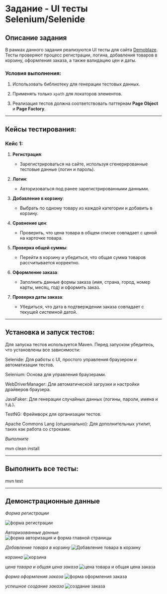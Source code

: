 # Задание - UI тесты Selenium/Selenide

## Описание задания
В рамках данного задания реализуются UI тесты для сайта [Demoblaze](https://www.demoblaze.com/). Тесты проверяют процесс регистрации, логина, добавления товаров в корзину, оформления заказа, а также валидацию цен и даты.

### Условия выполнения:

1. Использовать библиотеку для генерации тестовых данных.
   
2. Применять только `xpath` для локаторов элементов.
   
3. Реализация тестов должна соответствовать паттернам **Page Object** и **Page Factory**.

---

## Кейсы тестирования:

### Кейс 1:

1. **Регистрация**:
   
   - Зарегистрироваться на сайте, используя сгенерированные тестовые данные (логин и пароль).
     
2. **Логин**:
   
   - Авторизоваться под ранее зарегистрированными данными.
     
3. **Добавление в корзину**:
   
   - Выбрать по одному товару из каждой категории и добавить в корзину.
     
4. **Сравнение цен**:
   
   - Проверить, что цена товара в общем списке совпадает с ценой на карточке товара.
     
5. **Проверка общей суммы**:
    
   - Перейти в корзину и убедиться, что общая сумма товаров рассчитывается корректно.
     
6. **Оформление заказа**:
    
   - Заполнить данные формы заказа (имя, страна, город, номер карты, месяц, год) и оформить заказ.
     
7. **Проверка даты заказа**:
    
   - Убедиться, что дата в подтверждении заказа совпадает с текущей системной датой.

---

## Установка и запуск тестов:

Для запуска тестов используется Maven. Перед запуском убедитесь, что установлены все зависимости:

Selenide: Для работы с UI, простого управления браузером и автоматизации тестов.

Selenium: Основа для управления браузерами.

WebDriverManager: Для автоматической загрузки и настройки драйверов браузера.

JavaFaker: Для генерации случайных данных (логины, пароли, имена и т.д.).

TestNG: Фреймворк для организации тестов.

Apache Commons Lang (опционально): Для дополнительных утилит, таких как работа со строками.

*Выполните*

mvn clean install

---

## Выполнить все тесты:

mvn test

---

## Демонстрационные данные

*Форма регистрации*

![форма регистрации](https://github.com/user-attachments/assets/219edb6a-9872-4d9c-a0ad-46d1f276fcf0)

*Авторизованные данные*
![форма авторизация и форма главной страницы](https://github.com/user-attachments/assets/642c6fe5-8efa-4387-84f6-2d183032bfd6)

*Добавление товара в корзину*
![Добавление товара в корзину](https://github.com/user-attachments/assets/8dde16d7-e811-4f66-9caf-f48ca88f2ee9)

*корзина*
![корзина](https://github.com/user-attachments/assets/85c0fd28-e1f1-4080-aed8-60a5ab931657)

*цена товара и общая цена заказа*
![цена товара и общая цена заказа](https://github.com/user-attachments/assets/da7a5119-2fad-4017-9628-ed5a48e431fc)

*форма оформления заказа*
![форма оформления заказа](https://github.com/user-attachments/assets/c7021b50-b302-4684-a7a8-e598ab4190e2)

*успешное создание заказа*
![создание заказа](https://github.com/user-attachments/assets/c2535362-c851-4f49-962e-56ea8bc2e1d0)
